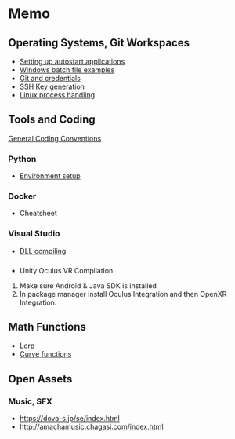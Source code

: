 # Memo

## Operating Systems, Git Workspaces
- [Setting up autostart applications](Docs/Autostart.md)
- [Windows batch file examples](Docs/WindowsBatch.md)
- [Git and credentials](Docs/Git.md)
- [SSH Key generation](Docs/SshKeygen.md)
- [Linux process handling](Docs/LinuxProcesses.md)

## Tools and Coding 
[General Coding Conventions](Docs/CodingConventions.md)
### Python
- [Environment setup](Docs/PythonEnv.md)

### Docker
- Cheatsheet

### Visual Studio
- [DLL compiling](DllCompilation.md)

###
- Unity 
Oculus VR Compilation
1. Make sure Android & Java SDK is installed
2. In package manager install Oculus Integration and then OpenXR Integration.


## Math Functions
- [Lerp](Docs/Lerp.md)
- [Curve functions](Docs/CurveFunctions.md)

## Open Assets
### Music, SFX
- https://dova-s.jp/se/index.html
- http://amachamusic.chagasi.com/index.html
